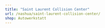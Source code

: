 ```yaml
---
title: "Saint Laurent Collision Center"
url: /nashua/saint-laurent-collision-center/
shop: Autowerkstatt
---
```

